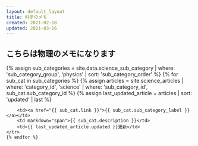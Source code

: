 ```yaml
---
layout: default_layout
title: 科学のメモ
created: 2021-02-18
updated: 2021-03-16
---
```

## こちらは物理のメモになります
<table>
    {% assign sub_categories = site.data.science_sub_category | where: 'sub_category_group', 'physics'
                                                              | sort: 'sub_category_order' %}
    {% for sub_cat in sub_categories %}
    <tr>
        {% assign articles = site.science_articles  | where: 'category_id', 'science'
                                                    | where: 'sub_category_id', sub_cat.sub_category_id %}
        {% assign last_updated_article = articles | sort: 'updated' | last %}

        <td><a href="{{ sub_cat.link }}">{{ sub_cat.sub_category_label }}</a></td>
        <td markdown="span">{{ sub_cat.description }}</td>
        <td>{{ last_updated_article.updated }}更新</td>
    </tr>
    {% endfor %}
</table>
